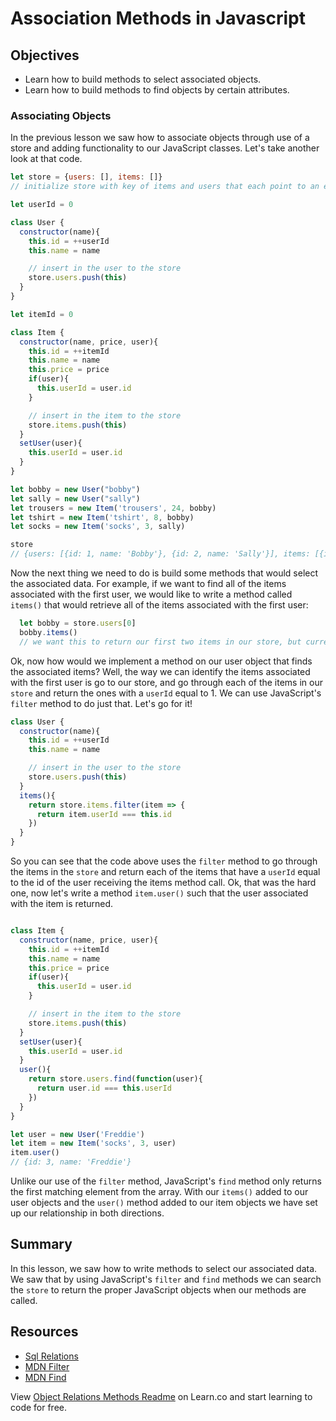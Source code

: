 # Association Methods in Javascript

## Objectives
+ Learn how to build methods to select associated objects.
+ Learn how to build methods to find objects by certain attributes.

### Associating Objects
In the previous lesson we saw how to associate objects through use of a store and adding functionality to our JavaScript classes.  Let's take another look at that code.

```javascript
let store = {users: [], items: []}
// initialize store with key of items and users that each point to an empty array

let userId = 0

class User {
  constructor(name){
    this.id = ++userId
    this.name = name

    // insert in the user to the store
    store.users.push(this)
  }
}

let itemId = 0

class Item {
  constructor(name, price, user){
    this.id = ++itemId
    this.name = name
    this.price = price
    if(user){
      this.userId = user.id
    }

    // insert in the item to the store
    store.items.push(this)
  }
  setUser(user){
    this.userId = user.id
  }
}

let bobby = new User("bobby")
let sally = new User("sally")
let trousers = new Item('trousers', 24, bobby)
let tshirt = new Item('tshirt', 8, bobby)
let socks = new Item('socks', 3, sally)

store
// {users: [{id: 1, name: 'Bobby'}, {id: 2, name: 'Sally'}], items: [{id: 1, name: 'trousers', price: 24, userId: 1}, {id: 2, name: 'tshirt', price: 8, userId: 1}, {id: 3, name: 'socks', price: 3, userId: 2}]}
```

Now the next thing we need to do is build some methods that would select the associated data.  For example, if we want to find all of the items associated with the first user, we would like to write a method called `items()` that would retrieve all of the items associated with the first user:

```js
  let bobby = store.users[0]  
  bobby.items()
  // we want this to return our first two items in our store, but currently this method is not implemented
```

Ok, now how would we implement a method on our user object that finds the associated items?  Well, the way we can identify the items associated with the first user is go to our store, and go through each of the items in our `store` and return the ones with a `userId` equal to 1.  We can use JavaScript's `filter` method to do just that.  Let's go for it!

```javascript
class User {
  constructor(name){
    this.id = ++userId
    this.name = name

    // insert in the user to the store
    store.users.push(this)
  }
  items(){
    return store.items.filter(item => {
      return item.userId === this.id
    })
  }
}
```

So you can see that the code above uses the `filter` method to go through the items in the `store` and return each of the items that have a `userId` equal to the id of the user receiving the items method call.  Ok, that was the hard one, now let's write a method `item.user()` such that the user associated with the item is returned.

```js

class Item {
  constructor(name, price, user){
    this.id = ++itemId
    this.name = name
    this.price = price
    if(user){
      this.userId = user.id
    }

    // insert in the item to the store
    store.items.push(this)
  }
  setUser(user){
    this.userId = user.id
  }
  user(){
    return store.users.find(function(user){
      return user.id === this.userId
    })
  }
}

let user = new User('Freddie')
let item = new Item('socks', 3, user)
item.user()
// {id: 3, name: 'Freddie'}
```

Unlike our use of the `filter` method, JavaScript's `find` method only returns the first matching element from the array.  With our `items()` added to our user objects and the `user()` method added to our item objects  we have set up our relationship in both directions.

## Summary

In this lesson, we saw how to write methods to select our associated data.  We saw that by using JavaScript's `filter` and `find` methods we can search the `store` to return the proper JavaScript objects when our methods are called.

## Resources

+ [Sql Relations](https://github.com/learn-co-curriculum/sql-table-relations-readme)
+ [MDN Filter](https://developer.mozilla.org/en-US/docs/Web/JavaScript/Reference/Global_Objects/Array/filter)
+ [MDN Find](https://developer.mozilla.org/en-US/docs/Web/JavaScript/Reference/Global_Objects/Array/find)

<p data-visibility='hidden'>View <a href='https://learn.co/lessons/js-object-oriented-object-relations-methods-readme'>Object Relations Methods Readme</a> on Learn.co and start learning to code for free.</p>

